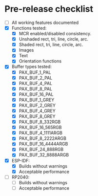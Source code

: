 
# Pre-release checklist
- [ ] All working features documented
- [X] Functions tested:
  - [x] MCR enabled/disabled consistency.
  - [x] Unshaded rect, tri, line, circle, arc.
  - [x] Shaded rect, tri, line, circle, arc.
  - [x] Images
  - [x] Text
  - [X] Orientation functions
- [x] Buffer types tested:
  - [x] PAX_BUF_1_PAL
  - [x] PAX_BUF_2_PAL
  - [x] PAX_BUF_4_PAL
  - [x] PAX_BUF_8_PAL
  - [x] PAX_BUF_16_PAL
  - [x] PAX_BUF_1_GREY
  - [x] PAX_BUF_2_GREY
  - [x] PAX_BUF_4_GREY
  - [x] PAX_BUF_8_GREY
  - [x] PAX_BUF_8_332RGB
  - [x] PAX_BUF_16_565RGB
  - [x] PAX_BUF_4_1111ARGB
  - [x] PAX_BUF_8_2222ARGB
  - [x] PAX_BUF_16_4444ARGB
  - [x] PAX_BUF_24_888RGB
  - [x] PAX_BUF_32_8888ARGB
- [x] ESP-IDF:
  - [x] Builds without warnings
  - [x] Acceptable performance
- [ ] RP2040:
  - [ ] Builds without warnings
  - [ ] Acceptable performance
